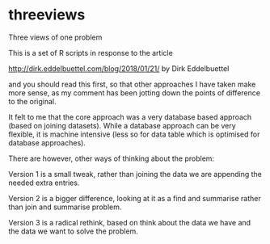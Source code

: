 # threeviews
Three views of one problem

This is a set of R scripts in response to the article 

http://dirk.eddelbuettel.com/blog/2018/01/21/ by Dirk Eddelbuettel

and you should read this first, so that other approaches I have taken make more sense, as my comment has been jotting down the points of difference to the original.

It felt to me that the core approach was a very database based approach (based on joining datasets). While a database approach can be very flexible, it is machine intensive (less so for data table which is optimised for database approaches).

There are however, other ways of thinking about the problem:

Version 1 is a small tweak, rather than joining the data we are appending the needed extra entries.

Version 2 is a bigger difference, looking at it as a find and summarise rather than join and summarise problem.

Version 3 is a radical rethink, based on think about the data we have and the data we want to solve the problem.
